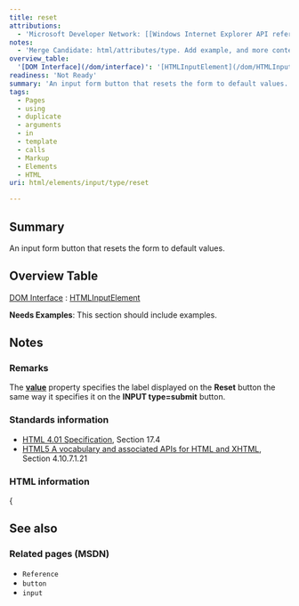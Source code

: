 ```yaml
---
title: reset
attributions:
  - 'Microsoft Developer Network: [[Windows Internet Explorer API reference](http://msdn.microsoft.com/en-us/library/ie/hh828809%28v=vs.85%29.aspx) Article]'
notes:
  - 'Merge Candidate: html/attributes/type. Add example, and more contents.'
overview_table:
  '[DOM Interface](/dom/interface)': '[HTMLInputElement](/dom/HTMLInputElement)'
readiness: 'Not Ready'
summary: 'An input form button that resets the form to default values.'
tags:
  - Pages
  - using
  - duplicate
  - arguments
  - in
  - template
  - calls
  - Markup
  - Elements
  - HTML
uri: html/elements/input/type/reset

---
```

## Summary

An input form button that resets the form to default values.

## Overview Table

[DOM Interface](/dom/interface)
:   [HTMLInputElement](/dom/HTMLInputElement)

**Needs Examples**: This section should include examples.

## Notes

### Remarks

The [**value**](/html/attributes/value_(button_element)) property specifies the label displayed on the **Reset** button the same way it specifies it on the **INPUT type=submit** button.

### Standards information

-   [HTML 4.01 Specification](http://go.microsoft.com/fwlink/p/?linkid=25320), Section 17.4
-   [HTML5 A vocabulary and associated APIs for HTML and XHTML](http://go.microsoft.com/fwlink/p/?linkid=221374), Section 4.10.7.1.21

### HTML information

{

## See also

### Related pages (MSDN)

-   `Reference`
-   `button`
-   `input`
